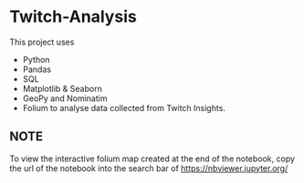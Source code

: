 # Twitch-Analysis

This project uses 
* Python
* Pandas
* SQL
* Matplotlib & Seaborn
* GeoPy and Nominatim
* Folium
to analyse data collected from Twitch Insights.

## NOTE
To view the interactive folium map created at the end of the notebook, copy the url of the notebook into the search bar of https://nbviewer.jupyter.org/ 
